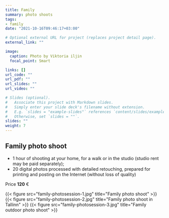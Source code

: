 ```yaml
---
title: Family 
summary: photo shoots
tags:
- family
date: "2021-10-16T09:46:17+03:00"

# Optional external URL for project (replaces project detail page).
external_link: ""

image:
  caption: Photo by Viktoria iljin
  focal_point: Smart

links: []
url_code: ""
url_pdf: ""
url_slides: ""
url_video: ""

# Slides (optional).
#   Associate this project with Markdown slides.
#   Simply enter your slide deck's filename without extension.
#   E.g. `slides = "example-slides"` references `content/slides/example-slides.md`.
#   Otherwise, set `slides = ""`.
slides: ""
weight: 7
---
```


## Family photo shoot

* 1 hour of shooting at your home, for a walk or in the studio (studio rent may be paid separately);
* 20 digital photos processed with detailed retouching, prepared for printing and posting on the Internet (without loss of quality)

Price **120** €

{{< figure src="family-photosession-1.jpg" title="Family photo shoot" >}}
{{< figure src="family-photosession-2.jpg" title="Family photo shoot in Tallinn" >}}
{{< figure src="family-photosession-3.jpg" title="Family outdoor photo shoot" >}}